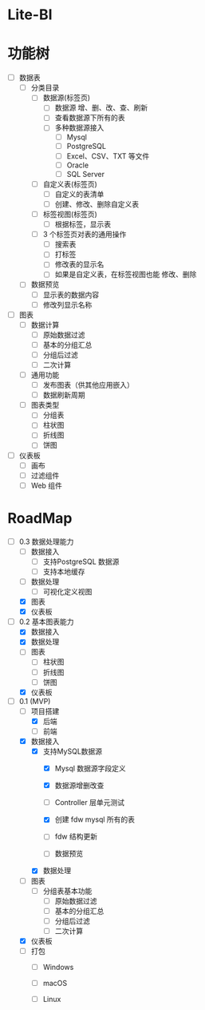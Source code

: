 # Lite-BI



# 功能树

- [ ] 数据表
  - [ ] 分类目录
    - [ ] 数据源(标签页)
      - [ ] 数据源 增、删、改、查、刷新
      - [ ] 查看数据源下所有的表
      - [ ] 多种数据源接入
        - [ ] Mysql
        - [ ] PostgreSQL
        - [ ] Excel、CSV、TXT 等文件
        - [ ] Oracle
        - [ ] SQL Server
    - [ ] 自定义表(标签页)
      - [ ] 自定义的表清单
      - [ ] 创建、修改、删除自定义表
    - [ ] 标签视图(标签页)
      - [ ] 根据标签，显示表
    - [ ] 3 个标签页对表的通用操作
      - [ ] 搜索表
      - [ ] 打标签
      - [ ] 修改表的显示名
      - [ ] 如果是自定义表，在标签视图也能 修改、删除
  - [ ] 数据预览
    - [ ] 显示表的数据内容
    - [ ] 修改列显示名称
- [ ] 图表
  - [ ] 数据计算
    - [ ] 原始数据过滤
    - [ ] 基本的分组汇总
    - [ ] 分组后过滤
    - [ ] 二次计算
  - [ ] 通用功能
    - [ ] 发布图表（供其他应用嵌入）
    - [ ] 数据刷新周期
  - [ ] 图表类型
    - [ ] 分组表
    - [ ] 柱状图
    - [ ] 折线图
    - [ ] 饼图
- [ ] 仪表板
  - [ ] 画布
  - [ ] 过滤组件
  - [ ] Web 组件

# RoadMap

* [ ] 0.3 数据处理能力
  * [ ] 数据接入
    * [ ] 支持PostgreSQL 数据源
    * [ ] 支持本地缓存
  * [ ] 数据处理
    * [ ] 可视化定义视图
  * [x] 图表
  * [x] 仪表板
* [ ] 0.2 基本图表能力
  * [x] 数据接入
  * [x] 数据处理
  * [ ] 图表
    * [ ] 柱状图
    * [ ] 折线图
    * [ ] 饼图
  * [x] 仪表板
* [ ] 0.1 (MVP) 
  * [ ] 项目搭建
    * [x] 后端
    * [ ] 前端
  * [x] 数据接入
    * [x] 支持MySQL数据源
        * [x] Mysql 数据源字段定义

        * [x] 数据源增删改查

        * [ ] Controller 层单元测试

        * [x] 创建 fdw mysql 所有的表

        * [ ] fdw 结构更新

        * [ ] 数据预览
    * [x] 数据处理
  * [ ] 图表
    * [ ] 分组表基本功能
        * [ ] 原始数据过滤
        * [ ] 基本的分组汇总
        * [ ] 分组后过滤
        * [ ] 二次计算
  * [x] 仪表板
  * [ ] 打包
    * [ ] Windows
    * [ ] macOS
    * [ ] Linux

